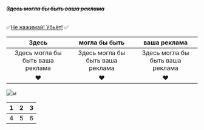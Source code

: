 ###### ~~*__Здесь могла бы быть ваша реклама__*~~
:white_check_mark:[Не нажимай! Убьёт!](https://docs.google.com/document/d/1N_XHAR2mii0ZZNFarmJDH_4vkSkZtWKTVsABhIHoSgw/edit?usp=drive_link) :white_check_mark:


| Здесь | могла бы быть | ваша реклама |
|:-------:|:----------:|:-----:|
| Здесь могла бы быть ваша реклама | Здесь могла бы быть ваша реклама | Здесь могла бы быть ваша реклама |
| :heart: | :heart: | :heart: |

![ы](https://sun9-19.userapi.com/s/v1/ig2/jlmMafsdD8AU0zwssyolHtD_YUag68iLDLh1knzZmCnb_rypcQSkbkzs5KTUcfj3qEwDKU6zrrUd1E_K8tpy-G_k.jpg?quality=95&as=32x40,48x60,72x90,108x135,160x200,240x300,360x450,455x569&from=bu&u=4ntAgJwoB5ZnJmX-ODvCsnEgG4X_kIMBNAgCFndhMVA&cs=455x569)


| 1 | 2 | 3 |
|-|:-:|-:|
| 4 | 5 | 6 |

[](https://yastatic.net/naydex/yandex-search/ro9aI9v54/87d05bd_8uQb/QCPcrJf965QCYQ-4GxXBr3UhT1aNaw-wVBXpXRTJ9Fx4slWOHEc5dPkCjF9ufN7y6jf9IrsUgVFUl6DmrlfALiRWiAimfQ6QdsRK_c4g9S6whc6Cre6PcSURzMlxWfV9bdfxvvn33DS_sW4oKRppQZiA-oUqoZS0kdMxQqpRBo)
